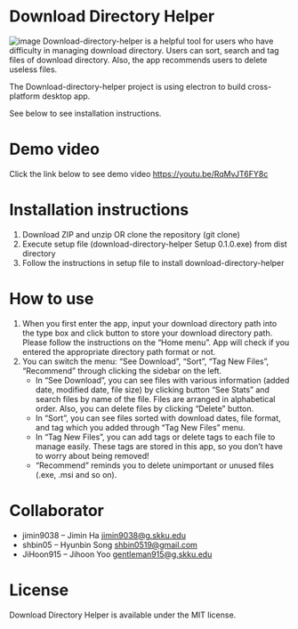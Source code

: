 # Download Directory Helper
![image](https://user-images.githubusercontent.com/73051219/119253069-5ce22d00-bbea-11eb-9707-59a2ef0ea75f.png)
Download-directory-helper is a helpful tool for users who have difficulty in managing download directory. Users can sort, search and tag files of download directory. Also, the app recommends users to delete useless files.

The Download-directory-helper project is using electron to build cross-platform desktop app.

See below to see installation instructions.



# Demo video
Click the link below to see demo video
https://youtu.be/RqMvJT6FY8c
  
# Installation instructions
1.	Download ZIP and unzip OR clone the repository (git clone)
2.	Execute setup file (download-directory-helper Setup 0.1.0.exe) from dist directory 
3.	Follow the instructions in setup file to install download-directory-helper

# How to use
1. When you first enter the app, input your download directory path into the type box and click button to store your download directory path. Please follow the instructions on the “Home menu”. App will check if you entered the appropriate directory path format or not.
2. You can switch the menu: “See Download”, “Sort”, “Tag New Files”, “Recommend” through clicking the sidebar on the left.
    - In “See Download”, you can see files with various information (added date, modified date, file size) by clicking button “See Stats” and search files by name of the file. Files are arranged in alphabetical order. Also, you can delete files by clicking “Delete” button.
    - In “Sort”, you can see files sorted with download dates, file format, and tag which you added through “Tag New Files” menu.
    - In “Tag New Files”, you can add tags or delete tags to each file to manage easily. These tags are stored in this app, so you don’t have to worry about being removed!
    - “Recommend” reminds you to delete unimportant or unused files (.exe, .msi and so on).

# Collaborator
* jimin9038  – Jimin Ha           <jimin9038@g.skku.edu>
* shbin05     – Hyunbin Song  <shbin0519@gmail.com>
* JiHoon915 – Jihoon Yoo       <gentleman915@g.skku.edu>

# License
Download Directory Helper is available under the MIT license.
